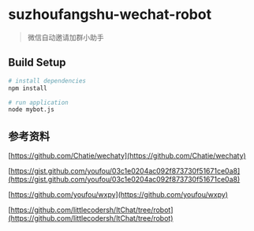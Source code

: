# suzhoufangshu-wechat-robot
> 微信自动邀请加群小助手

## Build Setup

``` bash
# install dependencies
npm install

# run application
node mybot.js
```

## 参考资料
[https://github.com/Chatie/wechaty](https://github.com/Chatie/wechaty)

[https://gist.github.com/youfou/03c1e0204ac092f873730f51671ce0a8](https://gist.github.com/youfou/03c1e0204ac092f873730f51671ce0a8)

[https://github.com/youfou/wxpy](https://github.com/youfou/wxpy)

[https://github.com/littlecodersh/ItChat/tree/robot](https://github.com/littlecodersh/ItChat/tree/robot)

